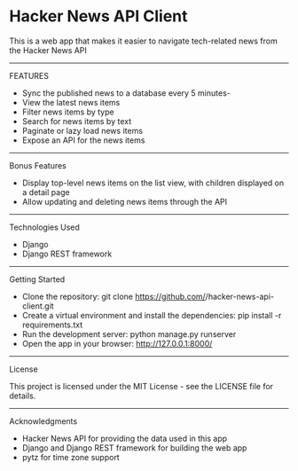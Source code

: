 
# Hacker News API Client

This is a web app that makes it easier to navigate tech-related news from the Hacker News API

-----------------------------------------------------

FEATURES <br>

- Sync the published news to a database every 5 minutes-
- View the latest news items
- Filter news items by type
- Search for news items by text
- Paginate or lazy load news items
- Expose an API for the news items

------------------------------------------

Bonus Features <br>

- Display top-level news items on the list view, with children displayed on a detail page
- Allow updating and deleting news items through the API

---------------------------------------------------------------

Technologies Used <br>

- Django
- Django REST framework

-------------------------------------------------------------------

Getting Started <br>

- Clone the repository: git clone <https://github.com/><your-username>/hacker-news-api-client.git
- Create a virtual environment and install the dependencies: pip install -r requirements.txt
- Run the development server: python manage.py runserver
- Open the app in your browser: <http://127.0.0.1:8000/>
---------------------------------

License <br>

This project is licensed under the MIT License - see the LICENSE file for details.

--------------------------------------------

Acknowledgments <br>

- Hacker News API for providing the data used in this app
- Django and Django REST framework for building the web app
- pytz for time zone support
